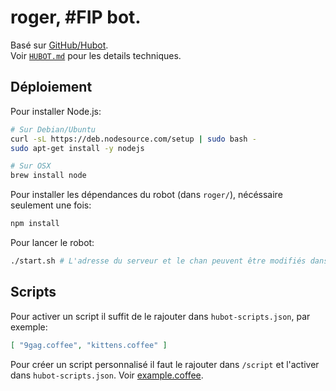 # roger, \#FIP bot.

Basé sur [GitHub/Hubot](https://hubot.github.com/).  
Voir [`HUBOT.md`](https://github.com/FIP-TB/roger/blob/master/HUBOT.md) pour les details techniques.

## Déploiement

Pour installer Node.js:
```bash
# Sur Debian/Ubuntu
curl -sL https://deb.nodesource.com/setup | sudo bash -
sudo apt-get install -y nodejs

# Sur OSX
brew install node
```

Pour installer les dépendances du robot (dans `roger/`), nécéssaire seulement une fois:
```bash
npm install
```

Pour lancer le robot:
```bash
./start.sh # L'adresse du serveur et le chan peuvent être modifiés dans ce fichier.
```

## Scripts

Pour activer un script il suffit de le rajouter dans `hubot-scripts.json`, par exemple: 
```json
[ "9gag.coffee", "kittens.coffee" ]
```

Pour créer un script personnalisé il faut le rajouter dans `/script` et l'activer dans `hubot-scripts.json`. Voir [example.coffee](https://github.com/FIP-TB/roger/blob/master/scripts/example.coffee).

